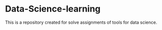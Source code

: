# Data-Science-learning
This is a repository created for solve assignments of tools for data science.
